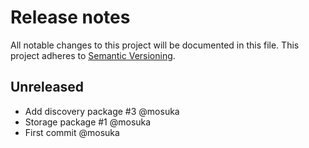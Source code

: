 # Release notes
All notable changes to this project will be documented in this file.
This project adheres to [Semantic Versioning](http://semver.org/).

## Unreleased
- Add discovery package #3 @mosuka
- Storage package #1 @mosuka
- First commit @mosuka

